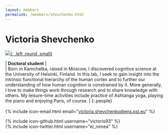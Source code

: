 ```yaml
---
layout: members
permalink: /members/shevchenko.html
---
```

# Victoria Shevchenko
[![]({{site.baseurl}}/images/Shevchenko.jpg){: .left .round .small}](/members/shevchenko.html)

| **Doctoral student** |  
| Born in Kamchatka, raised in Moscow, I discovered cognitive science at the University of Helsinki, Finland. In this lab, I seek to gain insight into the intrinsic functional hierarchy of the human cortex and to further our understanding of how human cognition is constrained by it. More generally, I love to make things work through research and to share knowledge with others. My leisure-time activities include practice of Ashtanga yoga, playing the piano and enjoying Paris, of course. | 
{:.people} 
<br/> 
<br/> 
{% include icon-email.html email="victoria.shevchenko@ens.psl.eu" %}  
<!-- {% include icon-webpage.html link="" %}   -->
<!-- {% include icon-googlescholar.html id="" %}   -->
{% include icon-github.html username="victoris93" %}  
{% include icon-twitter.html username="ei_nimea" %}  
